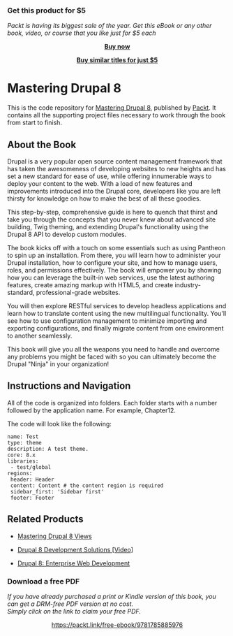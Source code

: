 
### Get this product for $5

<i>Packt is having its biggest sale of the year. Get this eBook or any other book, video, or course that you like just for $5 each</i>


<b><p align='center'>[Buy now](https://packt.link/9781785885976)</p></b>


<b><p align='center'>[Buy similar titles for just $5](https://subscription.packtpub.com/search)</p></b>


# Mastering Drupal 8
This is the code repository for [Mastering Drupal 8](https://www.packtpub.com/web-development/mastering-drupal-8?utm_source=github&utm_medium=repository&utm_campaign=9781785885976), published by [Packt](https://www.packtpub.com/?utm_source=github). It contains all the supporting project files necessary to work through the book from start to finish.

## About the Book
Drupal is a very popular open source content management framework that has taken the awesomeness of developing websites to new heights and has set a new standard for ease of use, while offering innumerable ways to deploy your content to the web. With a load of new features and improvements introduced into the Drupal core, developers like you are left thirsty for knowledge on how to make the best of all these goodies.

This step-by-step, comprehensive guide is here to quench that thirst and take you through the concepts that you never knew about advanced site building, Twig theming, and extending Drupal's functionality using the Drupal 8 API to develop custom modules.

The book kicks off with a touch on some essentials such as using Pantheon to spin up an installation. From there, you will learn how to administer your Drupal installation, how to configure your site, and how to manage users, roles, and permissions effectively. The book will empower you by showing how you can leverage the built-in web services, use the latest authoring features, create amazing markup with HTML5, and create industry-standard, professional-grade websites.

You will then explore RESTful services to develop headless applications and learn how to translate content using the new multilingual functionality. You'll see how to use configuration management to minimize importing and exporting configurations, and finally migrate content from one environment to another seamlessly.

This book will give you all the weapons you need to handle and overcome any problems you might be faced with so you can ultimately become the Drupal "Ninja" in your organization!

## Instructions and Navigation
All of the code is organized into folders. Each folder starts with a number followed by the application name. For example, Chapter12.



The code will look like the following:
```
name: Test
type: theme
description: A test theme.
core: 8.x
libraries:
 - test/global
regions:
 header: Header
 content: Content # the content region is required
 sidebar_first: 'Sidebar first'
 footer: Footer 
```



## Related Products
* [Mastering Drupal 8 Views](https://www.packtpub.com/web-development/mastering-drupal-8-views?utm_source=github&utm_medium=repository&utm_campaign=9781785886966)

* [Drupal 8 Development Solutions [Video]](https://www.packtpub.com/web-development/drupal-8-development-solutions-video?utm_source=github&utm_medium=repository&utm_campaign=9781786469939)

* [Drupal 8: Enterprise Web Development](https://www.packtpub.com/web-development/drupal-8-enterprise-web-development?utm_source=github&utm_medium=repository&utm_campaign=9781787283190)


### Download a free PDF

 <i>If you have already purchased a print or Kindle version of this book, you can get a DRM-free PDF version at no cost.<br>Simply click on the link to claim your free PDF.</i>
<p align="center"> <a href="https://packt.link/free-ebook/9781785885976">https://packt.link/free-ebook/9781785885976 </a> </p>